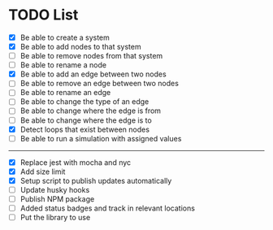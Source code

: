 # TODO List

- [x] Be able to create a system
- [x] Be able to add nodes to that system
- [ ] Be able to remove nodes from that system
- [ ] Be able to rename a node
- [x] Be able to add an edge between two nodes
- [ ] Be able to remove an edge between two nodes
- [ ] Be able to rename an edge
- [ ] Be able to change the type of an edge
- [ ] Be able to change where the edge is from
- [ ] Be able to change where the edge is to
- [x] Detect loops that exist between nodes
- [ ] Be able to run a simulation with assigned values

----

- [x] Replace jest with mocha and nyc
- [x] Add size limit
- [x] Setup script to publish updates automatically
- [ ] Update husky hooks
- [ ] Publish NPM package
- [ ] Added status badges and track in relevant locations
- [ ] Put the library to use
